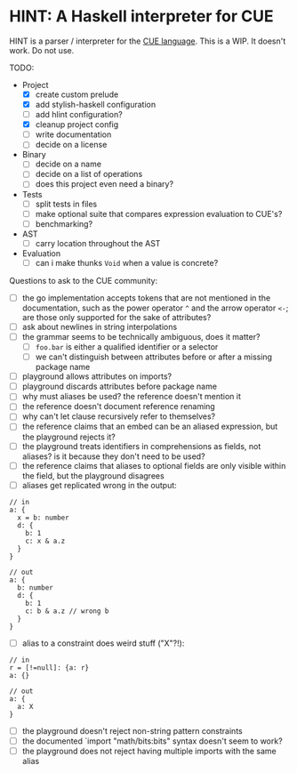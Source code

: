 # HINT: A Haskell interpreter for CUE

HINT is a parser / interpreter for the [CUE language](https://cuelang.org/). This is a WIP. It doesn't work. Do not use.

TODO:
  - Project
    - [x] create custom prelude
    - [x] add stylish-haskell configuration
    - [ ] add hlint configuration?
    - [x] cleanup project config
    - [ ] write documentation
    - [ ] decide on a license
  - Binary
    - [ ] decide on a name
    - [ ] decide on a list of operations
    - [ ] does this project even need a binary?
  - Tests
    - [ ] split tests in files
    - [ ] make optional suite that compares expression evaluation to CUE's?
    - [ ] benchmarking?
  - AST
    - [ ] carry location throughout the AST
  - Evaluation
    - [ ] can i make thunks `Void` when a value is concrete?

Questions to ask to the CUE community:
  - [ ] the go implementation accepts tokens that are not mentioned in the documentation, such as the power operator `^` and the arrow operator `<-`; are those only supported for the sake of attributes?
  - [ ] ask about newlines in string interpolations
  - [ ] the grammar seems to be technically ambiguous, does it matter?
    - [ ] `foo.bar` is either a qualified identifier or a selector
    - [ ] we can't distinguish between attributes before or after a missing package name
  - [ ] playground allows attributes on imports?
  - [ ] playground discards attributes before package name
  - [ ] why must aliases be used? the reference doesn't mention it
  - [ ] the reference doesn't document reference renaming
  - [ ] why can't let clause recursively refer to themselves?
  - [ ] the reference claims that an embed can be an aliased expression, but the playground rejects it?
  - [ ] the playground treats identifiers in comprehensions as fields, not aliases? is it because they don't need to be used?
  - [ ] the reference claims that aliases to optional fields are only visible within the field, but the playground disagrees
  - [ ] aliases get replicated wrong in the output:
```cue
// in
a: {
  x = b: number
  d: {
    b: 1
    c: x & a.z
  }
}

// out
a: {
  b: number
  d: {
    b: 1
    c: b & a.z // wrong b
  }
}
```
  - [ ] alias to a constraint does weird stuff ("X"?!):
```cue
// in
r = [!=null]: {a: r}
a: {}

// out
a: {
  a: X
}
```
  - [ ] the playground doesn't reject non-string pattern constraints
  - [ ] the documented `import "math/bits:bits" syntax doesn't seem to work?
  - [ ] the playground does not reject having multiple imports with the same alias
